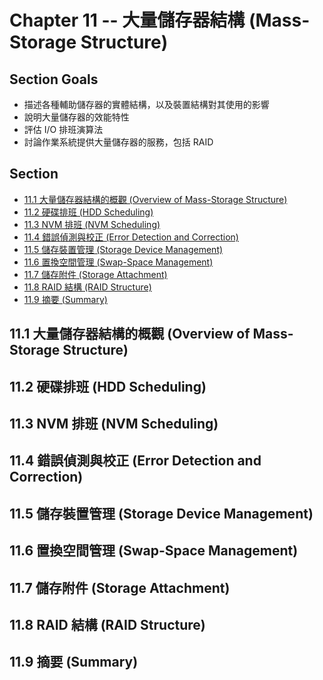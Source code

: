 # Chapter 11 -- 大量儲存器結構 (Mass-Storage Structure) #

## Section Goals ##

* 描述各種輔助儲存器的實體結構，以及裝置結構對其使用的影響
* 說明大量儲存器的效能特性
* 評估 I/O 排班演算法
* 討論作業系統提供大量儲存器的服務，包括 RAID

## Section ##

* [11.1 大量儲存器結構的概觀 (Overview of Mass-Storage Structure)](#111-大量儲存器結構的概觀-overview-of-mass-storage-structure)
* [11.2 硬碟排班 (HDD Scheduling)](#112-硬碟排班-hdd-scheduling)
* [11.3 NVM 排班 (NVM Scheduling)](#113-nvm-排班-nvm-scheduling)
* [11.4 錯誤偵測與校正 (Error Detection and Correction)](#114-錯誤偵測與校正-error-detection-and-correction)
* [11.5 儲存裝置管理 (Storage Device Management)](#115-儲存裝置管理-storage-device-management)
* [11.6 置換空間管理 (Swap-Space Management)](#116-置換空間管理-swap-space-management)
* [11.7 儲存附件 (Storage Attachment)](#117-儲存附件-storage-attachment)
* [11.8 RAID 結構 (RAID Structure)](#118-raid-結構-raid-structure)
* [11.9 摘要 (Summary)](#119-摘要-summary)

## 11.1 大量儲存器結構的概觀 (Overview of Mass-Storage Structure) ##

## 11.2 硬碟排班 (HDD Scheduling) ##

## 11.3 NVM 排班 (NVM Scheduling) ##

## 11.4 錯誤偵測與校正 (Error Detection and Correction) ##

## 11.5 儲存裝置管理 (Storage Device Management) ##

## 11.6 置換空間管理 (Swap-Space Management) ##

## 11.7 儲存附件 (Storage Attachment) ##

## 11.8 RAID 結構 (RAID Structure) ##

## 11.9 摘要 (Summary) ##
